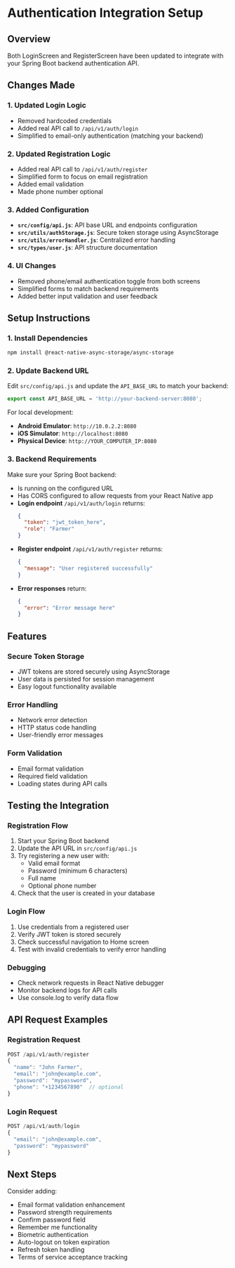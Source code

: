 # Authentication Integration Setup

## Overview
Both LoginScreen and RegisterScreen have been updated to integrate with your Spring Boot backend authentication API.

## Changes Made

### 1. Updated Login Logic
- Removed hardcoded credentials
- Added real API call to `/api/v1/auth/login`
- Simplified to email-only authentication (matching your backend)

### 2. Updated Registration Logic  
- Added real API call to `/api/v1/auth/register`
- Simplified form to focus on email registration
- Added email validation
- Made phone number optional

### 3. Added Configuration
- **`src/config/api.js`**: API base URL and endpoints configuration
- **`src/utils/authStorage.js`**: Secure token storage using AsyncStorage
- **`src/utils/errorHandler.js`**: Centralized error handling
- **`src/types/user.js`**: API structure documentation

### 4. UI Changes
- Removed phone/email authentication toggle from both screens
- Simplified forms to match backend requirements
- Added better input validation and user feedback

## Setup Instructions

### 1. Install Dependencies
```bash
npm install @react-native-async-storage/async-storage
```

### 2. Update Backend URL
Edit `src/config/api.js` and update the `API_BASE_URL` to match your backend:

```javascript
export const API_BASE_URL = 'http://your-backend-server:8080';
```

For local development:
- **Android Emulator**: `http://10.0.2.2:8080`
- **iOS Simulator**: `http://localhost:8080`
- **Physical Device**: `http://YOUR_COMPUTER_IP:8080`

### 3. Backend Requirements
Make sure your Spring Boot backend:
- Is running on the configured URL
- Has CORS configured to allow requests from your React Native app
- **Login endpoint** `/api/v1/auth/login` returns:
  ```json
  {
    "token": "jwt_token_here",
    "role": "Farmer"
  }
  ```
- **Register endpoint** `/api/v1/auth/register` returns:
  ```json
  {
    "message": "User registered successfully"
  }
  ```
- **Error responses** return:
  ```json
  {
    "error": "Error message here"
  }
  ```

## Features

### Secure Token Storage
- JWT tokens are stored securely using AsyncStorage
- User data is persisted for session management
- Easy logout functionality available

### Error Handling
- Network error detection
- HTTP status code handling
- User-friendly error messages

### Form Validation
- Email format validation
- Required field validation
- Loading states during API calls

## Testing the Integration

### Registration Flow
1. Start your Spring Boot backend
2. Update the API URL in `src/config/api.js`
3. Try registering a new user with:
   - Valid email format
   - Password (minimum 6 characters)
   - Full name
   - Optional phone number
4. Check that the user is created in your database

### Login Flow
1. Use credentials from a registered user
2. Verify JWT token is stored securely
3. Check successful navigation to Home screen
4. Test with invalid credentials to verify error handling

### Debugging
- Check network requests in React Native debugger
- Monitor backend logs for API calls
- Use console.log to verify data flow

## API Request Examples

### Registration Request
```javascript
POST /api/v1/auth/register
{
  "name": "John Farmer",
  "email": "john@example.com",
  "password": "mypassword",
  "phone": "+1234567890"  // optional
}
```

### Login Request  
```javascript
POST /api/v1/auth/login
{
  "email": "john@example.com",
  "password": "mypassword"
}
```

## Next Steps

Consider adding:
- Email format validation enhancement
- Password strength requirements
- Confirm password field
- Remember me functionality
- Biometric authentication
- Auto-logout on token expiration
- Refresh token handling
- Terms of service acceptance tracking